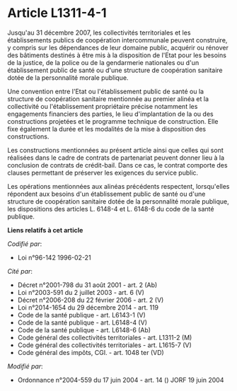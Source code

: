 # Article L1311-4-1

Jusqu'au 31 décembre 2007, les collectivités territoriales et les établissements publics de coopération intercommunale
peuvent construire, y compris sur les dépendances de leur domaine public, acquérir ou rénover des bâtiments destinés à être
mis à la disposition de l'Etat pour les besoins de la justice, de la police ou de la gendarmerie nationales ou d'un
établissement public de santé ou d'une structure de coopération sanitaire dotée de la personnalité morale publique.

Une convention entre l'Etat ou l'établissement public de santé ou la structure de coopération sanitaire mentionnée au premier
alinéa et la collectivité ou l'établissement propriétaire précise notamment les engagements financiers des parties, le lieu
d'implantation de la ou des constructions projetées et le programme technique de construction. Elle fixe également la durée
et les modalités de la mise à disposition des constructions.

Les constructions mentionnées au présent article ainsi que celles qui sont réalisées dans le cadre de contrats de partenariat
peuvent donner lieu à la conclusion de contrats de crédit-bail. Dans ce cas, le contrat comporte des clauses permettant de
préserver les exigences du service public.

Les opérations mentionnées aux alinéas précédents respectent, lorsqu'elles répondent aux besoins d'un établissement public de
santé ou d'une structure de coopération sanitaire dotée de la personnalité morale publique, les dispositions des articles L.
6148-4 et L. 6148-6 du code de la santé publique.

**Liens relatifs à cet article**

_Codifié par_:

  - Loi n°96-142 1996-02-21

_Cité par_:

  - Décret n°2001-798 du 31 août 2001 - art. 2 (Ab)
  - Loi n°2003-591 du 2 juillet 2003 - art. 6 (V)
  - Décret n°2006-208 du 22 février 2006 - art. 2 (V)
  - Loi n°2014-1654 du 29 décembre 2014 - art. 119
  - Code de la santé publique - art. L6143-1 (V)
  - Code de la santé publique - art. L6148-4 (V)
  - Code de la santé publique - art. L6148-6 (Ab)
  - Code général des collectivités territoriales - art. L1311-2 (M)
  - Code général des collectivités territoriales - art. L1615-7 (V)
  - Code général des impôts, CGI. - art. 1048 ter (VD)

_Modifié par_:

  - Ordonnance n°2004-559 du 17 juin 2004 - art. 14 () JORF 19 juin 2004
